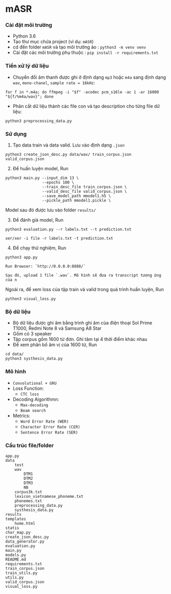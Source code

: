 # mASR

### Cài đặt môi trường
- Python 3.6
- Tạo thư mục chứa project (ví dụ: `mASR`)
- cd đến folder `mASR` và tạo môi trường ảo : `python3 -m venv venv`
- Cài đặt các môi trường phụ thuộc : `pip install -r requirements.txt`

### Tiền xử lý dữ liệu
- Chuyển đổi âm thanh được ghi ở định dạng `mp3` hoặc `m4a` sang định dạng `wav`, `mono-chanel`, `sample rate = 16kHz`: 
```
for f in *.m4a; do ffmpeg -i "$f" -acodec pcm_s16le -ac 1 -ar 16000 "${f/%m4a/wav}"; done
```
- Phân cắt dữ liệu thành các file con và tạo description cho từng file dữ liệu:
```
python3 preprocessing_data.py
```

### Sử dụng
1. Tạo data train và data valid. Lưu vào định dạng `.json`
 ```buildoutcfg
python3 create_json_desc.py data/wav/ train_corpus.json valid_corpus.json
```
 
2. Để huấn luyện model, Run
```buildoutcfg
python3 main.py --input_dim 13 \
                --epochs 100 \ 
                --train_desc_file train_corpus.json \ 
                --valid_desc_file valid_corpus.json \
                --save_model_path mmodel1.h5 \
                --pickle_path mmodel1.pickle \
```
Model sau đó được lưu vào folder `results/`

3. Để đánh giá model, Run
```buildoutcfg
python3 evaluation.py --r labels.txt --t prediction.txt

xer/xer -i file -r labels.txt -t prediction.txt
```

4. Để chạy thử nghiệm, Run 
```buildoutcfg
python3 app.py

Run Browser: `http://0.0.0.0:8888/`

Sau đó, upload 1 file `.wav`. Mô hình sẽ đưa ra transcript tương ứng của n
```

Ngoài ra, để xem loss của tập train và valid trong quá trình huấn luyện, Run
```buildoutcfg
python3 visual_loss.py
```

### Bộ dữ liệu
- Bộ dữ liệu được ghi âm bằng trình ghi âm của điện thoại Sol Prime T1000, Redmi Note 8 và Samsung A8 Star
- Gồm có 3 speaker
- Tập corpus gồm 1600 từ đơn. Ghi tâm tại 4 thời điểm khác nhau
- Để xem phân bố âm vị của 1600 từ, Run
 ```
cd data/
python3 systhesis_data.py
```
    
### Mô hình
- `Convolutional + GRU`
- Loss Function:
    - `CTC loss`
- Decoding Algorithmn:
    - `Max-decoding`
    - `Beam search`
- Metrics:
    - `Word Error Rate (WER)`
    - `Character Error Rate (CER)`
    - `Sentence Error Rate (SER)`
    
### Cấu trúc file/folder
```
app.py
data
    test
    wav
        DTM1
        DTM2
        DTM3
        NB
    corpus3k.txt
    lexicon_vietnamese_phoneme.txt
    phonemes.txt
    preprocessing_data.py
    systhesis_data.py
results
templates
    home.html
statis
char_map.py
create_json_desc.py
data_generator.py
evaluation.py
main.py
models.py
README.md
requirements.txt
train_corpus.json
train_utils.py
utils.py
valid_corpus.json
visual_loss.py
```
